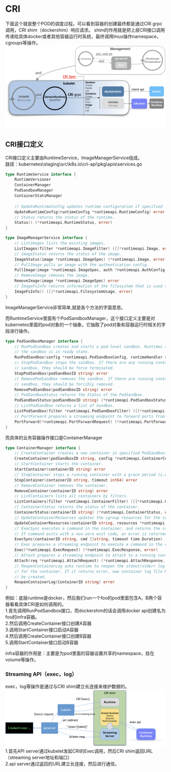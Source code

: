 # CRI
下面这个就是整个POD的调度过程。可以看到容器的创建最终都是通过CRI grpc调用，CRI shim（dockershim）响应请求。
shim的作用就是把上层CRI接口调用传递给具体docker或者其他容器运行时系统，最终调用linux操作namespace，cgroups等操作。  
![1](../../../image/kubernetes/cri1.png)  

## CRI接口定义
CRI接口定义主要由RuntimeService，ImageManagerService组成。  
路径：kubernetes\staging\src\k8s.io\cri-api\pkg\apis\services.go  
```go
type RuntimeService interface {
	RuntimeVersioner
	ContainerManager
	PodSandboxManager
	ContainerStatsManager

	// UpdateRuntimeConfig updates runtime configuration if specified
	UpdateRuntimeConfig(runtimeConfig *runtimeapi.RuntimeConfig) error
	// Status returns the status of the runtime.
	Status() (*runtimeapi.RuntimeStatus, error)
}
```

```go
type ImageManagerService interface {
	// ListImages lists the existing images.
	ListImages(filter *runtimeapi.ImageFilter) ([]*runtimeapi.Image, error)
	// ImageStatus returns the status of the image.
	ImageStatus(image *runtimeapi.ImageSpec) (*runtimeapi.Image, error)
	// PullImage pulls an image with the authentication config.
	PullImage(image *runtimeapi.ImageSpec, auth *runtimeapi.AuthConfig, podSandboxConfig *runtimeapi.PodSandboxConfig) (string, error)
	// RemoveImage removes the image.
	RemoveImage(image *runtimeapi.ImageSpec) error
	// ImageFsInfo returns information of the filesystem that is used to store images.
	ImageFsInfo() ([]*runtimeapi.FilesystemUsage, error)
}
```
ImageManagerService非常简单,就是各个方法的字面意思。  

而RuntimeService里面有个PodSandboxManager，这个接口定义主要是对kubernetes里面的pod对象的一个抽象，它抽取了pod对象和容器运行时相关的字段进行操作。  
```go
type PodSandboxManager interface {
	// RunPodSandbox creates and starts a pod-level sandbox. Runtimes should ensure
	// the sandbox is in ready state.
	RunPodSandbox(config *runtimeapi.PodSandboxConfig, runtimeHandler string) (string, error)
	// StopPodSandbox stops the sandbox. If there are any running containers in the
	// sandbox, they should be force terminated.
	StopPodSandbox(podSandboxID string) error
	// RemovePodSandbox removes the sandbox. If there are running containers in the
	// sandbox, they should be forcibly removed.
	RemovePodSandbox(podSandboxID string) error
	// PodSandboxStatus returns the Status of the PodSandbox.
	PodSandboxStatus(podSandboxID string) (*runtimeapi.PodSandboxStatus, error)
	// ListPodSandbox returns a list of Sandbox.
	ListPodSandbox(filter *runtimeapi.PodSandboxFilter) ([]*runtimeapi.PodSandbox, error)
	// PortForward prepares a streaming endpoint to forward ports from a PodSandbox, and returns the address.
	PortForward(*runtimeapi.PortForwardRequest) (*runtimeapi.PortForwardResponse, error)
}
```
而具体的业务容器操作接口是ContainerManager  
```go
type ContainerManager interface {
	// CreateContainer creates a new container in specified PodSandbox.
	CreateContainer(podSandboxID string, config *runtimeapi.ContainerConfig, sandboxConfig *runtimeapi.PodSandboxConfig) (string, error)
	// StartContainer starts the container.
	StartContainer(containerID string) error
	// StopContainer stops a running container with a grace period (i.e., timeout).
	StopContainer(containerID string, timeout int64) error
	// RemoveContainer removes the container.
	RemoveContainer(containerID string) error
	// ListContainers lists all containers by filters.
	ListContainers(filter *runtimeapi.ContainerFilter) ([]*runtimeapi.Container, error)
	// ContainerStatus returns the status of the container.
	ContainerStatus(containerID string) (*runtimeapi.ContainerStatus, error)
	// UpdateContainerResources updates the cgroup resources for the container.
	UpdateContainerResources(containerID string, resources *runtimeapi.LinuxContainerResources) error
	// ExecSync executes a command in the container, and returns the stdout output.
	// If command exits with a non-zero exit code, an error is returned.
	ExecSync(containerID string, cmd []string, timeout time.Duration) (stdout []byte, stderr []byte, err error)
	// Exec prepares a streaming endpoint to execute a command in the container, and returns the address.
	Exec(*runtimeapi.ExecRequest) (*runtimeapi.ExecResponse, error)
	// Attach prepares a streaming endpoint to attach to a running container, and returns the address.
	Attach(req *runtimeapi.AttachRequest) (*runtimeapi.AttachResponse, error)
	// ReopenContainerLog asks runtime to reopen the stdout/stderr log file
	// for the container. If it returns error, new container log file MUST NOT
	// be created.
	ReopenContainerLog(ContainerID string) error
}
```

例如：底层runtime是docker，然后我们run一个foo的pod里面包含A，B两个容器看看具体CRI是如何调用的。  
1.首先调用RunPodSandbox接口，而dockershim的话会调用docker api创建名为foo的infra容器。  
2.然后调用CreateContainer接口创建A容器  
3.调用StartContainer接口启动A容器  
4.然后调用CreateContainer接口创建B容器  
5.调用StartContainer接口启动B容器  

infra容器的作用是：主要是为pod里面的容器设置共享的namespace，挂在volume等操作。  

### Streaming API（exec，log）
exec，log等操作是通过与CRI shim建立长连接来维护数据的。  
![1](../../../image/kubernetes/cri2.png)    
1.首先API server通过kubelet发起CRI的Exec调用，然后CRI shim返回URL（streaming server地址和端口）   
2.api server通过返回的URL建立长连接，然后进行通信。  